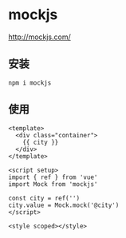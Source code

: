 # mockjs

http://mockjs.com/

## 安装

```shell
npm i mockjs
```

## 使用

```vue
<template>
  <div class="container">
    {{ city }}
  </div>
</template>

<script setup>
import { ref } from 'vue'
import Mock from 'mockjs'

const city = ref('')
city.value = Mock.mock('@city')
</script>

<style scoped></style>
```
